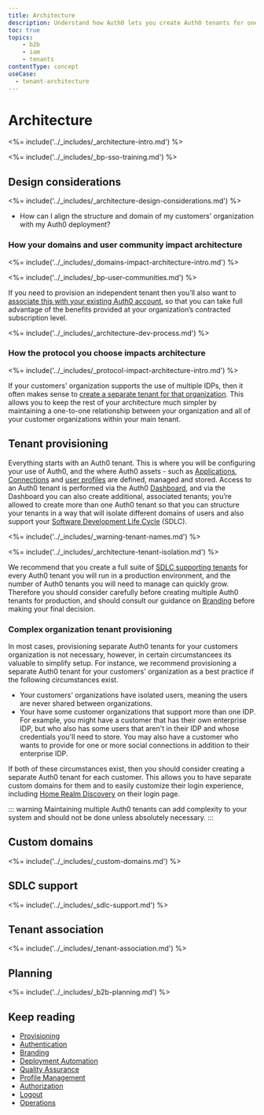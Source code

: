 ```yaml
---
title: Architecture
description: Understand how Auth0 lets you create Auth0 tenants for one or more environments
toc: true
topics:
    - b2b
    - iam
    - tenants
contentType: concept
useCase:
  - tenant-architecture
---
```


# Architecture

<%= include('../_includes/_architecture-intro.md') %>

<%= include('../_includes/_bp-sso-training.md') %>

## Design considerations

<%= include('../_includes/_architecture-design-considerations.md') %>
* How can I align the structure and domain of my customers' organization with my Auth0 deployment?

### How your domains and user community impact architecture

<%= include('../_includes/_domains-impact-architecture-intro.md') %>

<%= include('../_includes/_bp-user-communities.md') %>

If you need to provision an independent tenant then you’ll also want to [associate this with your existing Auth0 account](#tenant-association), so that you can take full advantage of the benefits provided at your organization’s contracted subscription level.

<%= include('../_includes/_architecture-dev-process.md') %>

### How the protocol you choose impacts architecture

<%= include('../_includes/_protocol-impact-architecture-intro.md') %>

If your customers' organization supports the use of multiple IDPs, then it often makes sense to [create a separate tenant for that organization](#complex-organization-tenant-provisioning). This allows you to keep the rest of your architecture much simpler by maintaining a one-to-one relationship between your organization and all of your customer organizations within your main tenant.

## Tenant provisioning

Everything starts with an Auth0 tenant. This is where you will be configuring your use of Auth0, and the where Auth0 assets - such as [Applications](/applications), [Connections](/connections) and [user profiles](/architecture-scenarios/b2b/b2b-profile-mgmt) are defined, managed and stored. Access to an Auth0 tenant is performed via the Auth0 [Dashboard](/dashboard), and via the Dashboard you can also create additional, associated tenants; you’re allowed to create more than one Auth0 tenant so that you can structure your tenants in a way that will isolate different domains of users and also support your [Software Development Life Cycle](#sdlc-support) (SDLC).

<%= include('../_includes/_warning-tenant-names.md') %>

<%= include('../_includes/_architecture-tenant-isolation.md') %>

We recommend that you create a full suite of [SDLC supporting tenants](#sdlc-support) for every Auth0 tenant you will run in a production environment, and the number of Auth0 tenants you will need to manage can quickly grow. Therefore you should consider carefully before creating multiple Auth0 tenants for production, and should consult our guidance on [Branding](/architecture-scenarios/b2b/b2b-branding) before making your final decision. 

### Complex organization tenant provisioning

In most cases, provisioning separate Auth0 tenants for your customers organization is not necessary, however, in certain circumstancees its valuable to simplify setup. For instance, we recommend provisioning a separate Auth0 tenant for your customers' organization as a best practice if the following circumstances exist.

* Your customers' organizations have isolated users, meaning the users are never shared between organizations.
* Your have some customer organizations that support more than one IDP. For example, you might have a customer that has their own enterprise IDP, but who also has some users that aren't in their IDP and whose credentials you'll need to store. You may also have a customer who wants to provide for one or more social connections in addition to their enterprise IDP.

If both of these circumstances exist, then you should consider creating a separate Auth0 tenant for each customer. This allows you to have separate custom domains for them and to easily customize their login experience, including [Home Realm Discovery](/b2b/b2b-authentication#home-realm-discovery) on their login page. 

::: warning
Maintaining multiple Auth0 tenants can add complexity to your system and should not be done unless absolutely necessary. 
:::

## Custom domains

<%= include('../_includes/_custom-domains.md') %>

## SDLC support

<%= include('../_includes/_sdlc-support.md') %>

## Tenant association

<%= include('../_includes/_tenant-association.md') %>

## Planning

<%= include('../_includes/_b2b-planning.md') %>

## Keep reading

* [Provisioning](/architecture-scenarios/b2b/b2b-provisioning)
* [Authentication](/architecture-scenarios/b2b/b2b-authentication)
* [Branding](/architecture-scenarios/b2b/b2b-branding)
* [Deployment Automation](/architecture-scenarios/b2b/b2b-deployment)
* [Quality Assurance](/architecture-scenarios/b2b/b2b-qa)
* [Profile Management](/architecture-scenarios/b2b/b2b-profile-mgmt)
* [Authorization](/architecture-scenarios/b2b/b2b-authorization)
* [Logout](/architecture-scenarios/b2b/b2b-logout)
* [Operations](/architecture-scenarios/b2b/b2b-operations)

